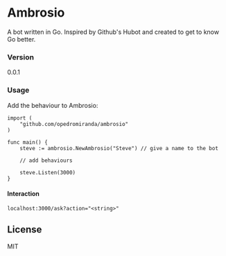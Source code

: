 # Ambrosio

A bot written in Go. Inspired by Github's Hubot and created to get to know Go better.

### Version
0.0.1

### Usage

Add the behaviour to Ambrosio:

```golang
import (
    "github.com/opedromiranda/ambrosio"
)

func main() {
	steve := ambrosio.NewAmbrosio("Steve") // give a name to the bot

    // add behaviours

	steve.Listen(3000)
}

```

#### Interaction
```
localhost:3000/ask?action="<string>"
```
License
----

MIT
